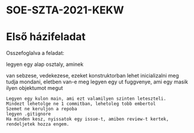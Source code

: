 # SOE-SZTA-2021-KEKW
# Első házifeladat
Osszefoglalva a feladat:

legyen egy alap osztaly, aminek
	

		
van sebzese, vedekezese,
		ezeket konstruktorban lehet inicializalni
		meg tudja mondani, eletben van-e meg
		legyen egy ut fuggvenye, ami egy masik ilyen objektumot megut
	
	
	Legyen egy kulon main, ami ezt valamilyen szinten leteszteli.
	Mindezt lehetolge ne 1 commitban, lehetoleg tobb embertol
	Szemet ne keruljon a repoba
	legyen .gitignore
	Ha minden kesz, nyissatok egy issue-t, amiben review-t kertek, rendeljetek hozza engem.